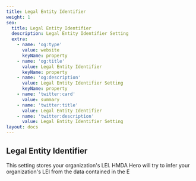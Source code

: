 ```yaml
---
title: Legal Entity Identifier
weight: 1
seo:
  title: Legal Entity Identifier
  description: Legal Entity Identifier Setting
  extra:
    - name: 'og:type'
      value: website
      keyName: property
    - name: 'og:title'
      value: Legal Entity Identifier
      keyName: property
    - name: 'og:description'
      value: Legal Entity Identifier Setting
      keyName: property
    - name: 'twitter:card'
      value: summary
    - name: 'twitter:title'
      value: Legal Entity Identifier
    - name: 'twitter:description'
      value: Legal Entity Identifier Setting
layout: docs
---
```

## Legal Entity Identifier

This setting stores your organization's LEI. HMDA Hero will try to infer your organization's LEI from the data contained in the E
